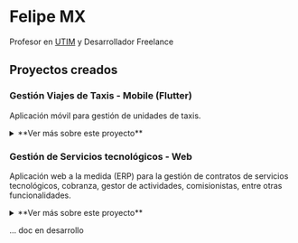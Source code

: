 # Felipe MX

Profesor en [UTIM](https://www.utim.edu.mx/) y Desarrollador Freelance

## Proyectos creados

### Gestión Viajes de Taxis - Mobile (Flutter)
Aplicación móvil para gestión de unidades de taxis.

<details>
  <summary>**Ver más sobre este proyecto**</summary>

    **Funcionalidades generales**
    * Gestión de unidades
    * Bitácora de viajes por unidad
    * Gestión de tarifas por origen y destino
    * Inicio y seguimiento de viaje
    * Resumen de viajes e ingresos por jornada

    **Tecnologías**
    * Flutter
    * Firebase

    ![Resumen general para el admin](/imgs/p2_im2.png)

    ![Bitácora del conductor](/imgs/p2_im2.png)
</details>



### Gestión de Servicios tecnológicos - Web
Aplicación web a la medida (ERP) para la gestión de contratos de servicios tecnológicos, cobranza, gestor de actividades, comisionistas, entre otras funcionalidades.

<details>
  <summary>**Ver más sobre este proyecto**</summary>
  
  App a la medida para empresa de la región.

  **Tecnologías**
  * NextJS v12
  * Material UI
  * Sequelize (ORM)

  ![Aplicación web a la medida](/imgs/p1_w1.png)

</details>



... doc en desarrollo